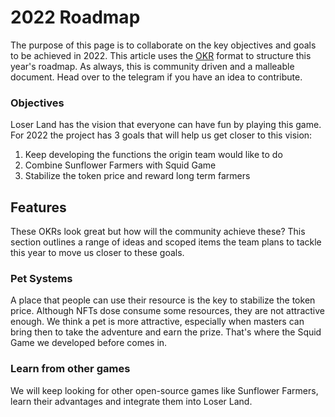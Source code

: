# 2022 Roadmap

The purpose of this page is to collaborate on the key objectives and goals to be achieved in 2022. This article uses the [OKR](https://rockcontent.com/br/blog/okr/) format to structure this year's roadmap. As always, this is community driven and a malleable document. Head over to the telegram if you have an idea to contribute.

### Objectives

Loser Land has the vision that everyone can have fun by playing this game. For 2022 the project has 3 goals that will help us get closer to this vision:

1. Keep developing the functions the origin team would like to do
2. Combine Sunflower Farmers with Squid Game
3. Stabilize the token price and reward long term farmers

## Features

These OKRs look great but how will the community achieve these? This section outlines a range of ideas and scoped items the team plans to tackle this year to move us closer to these goals.

### Pet Systems

A place that people can use their resource is the key to stabilize the token price. Although NFTs dose consume some resources, they are not attractive enough. We think a pet is more attractive, especially when masters can bring then to take the adventure and earn the prize. That's where the Squid Game we developed before comes in.

### Learn from other games

We will keep looking for other open-source games like Sunflower Farmers, learn their advantages and integrate them into Loser Land.&#x20;

